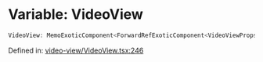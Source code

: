 # Variable: VideoView

```ts
VideoView: MemoExoticComponent<ForwardRefExoticComponent<VideoViewProps & RefAttributes<VideoViewRef>>>;
```

Defined in: [video-view/VideoView.tsx:246](https://github.com/TheWidlarzGroup/react-native-video/blob/1403959cf63e77ce519800110e1872cc843e5d0f/packages/react-native-video/src/core/video-view/VideoView.tsx#L246)
